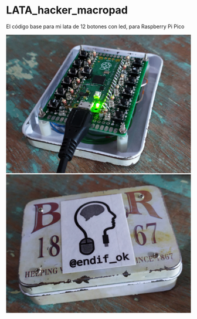 # LATA_hacker_macropad
El código base para mi lata de 12 botones con led, para Raspberry Pi Pico

<img src=https://github.com/TenoTrash/LATA_hacker_macropad/blob/main/2023-11-23%2020.29.51.jpg>

<img src=https://github.com/TenoTrash/LATA_hacker_macropad/blob/main/2023-11-23%2020.30.13.jpg>
